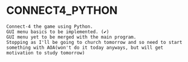 # CONNECT4_PYTHON
	Connect-4 the game using Python.
	GUI menu basics to be implemented. (✔)
	GUI menu yet to be merged with the main program.
	Stopping as I'll be going to church tomorrow and so need to start something with AOA(won't do it today anyways, but will get 		motivation to study tomorrow)
